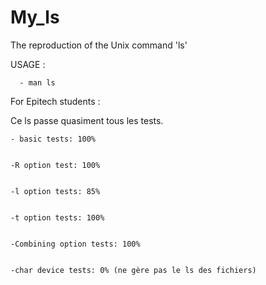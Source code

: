 # My_ls
The reproduction of the Unix command 'ls'

USAGE :

      - man ls
    

For Epitech students :


Ce ls passe quasiment tous les tests. 


    - basic tests: 100%


    -R option test: 100%


    -l option tests: 85%


    -t option tests: 100%


    -Combining option tests: 100%


    -char device tests: 0% (ne gère pas le ls des fichiers)
